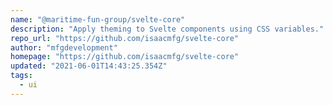 ```yaml
---
name: "@maritime-fun-group/svelte-core"
description: "Apply theming to Svelte components using CSS variables."
repo_url: "https://github.com/isaacmfg/svelte-core"
author: "mfgdevelopment"
homepage: "https://github.com/isaacmfg/svelte-core"
updated: "2021-06-01T14:43:25.354Z"
tags: 
  - ui
---
```

